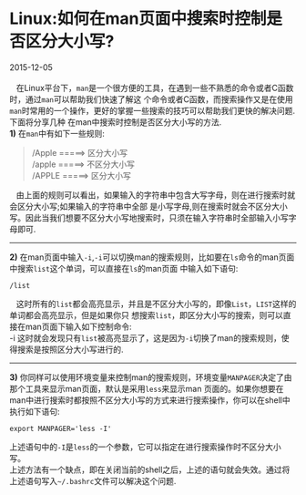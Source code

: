 # Linux:如何在man页面中搜索时控制是否区分大小写?           
2015-12-05  <br />       
&nbsp;&nbsp;&nbsp;在Linux平台下，`man`是一个很方便的工具，在遇到一些不熟悉的命令或者C函数时，通过`man`可以帮助我们快速了解这
个命令或者C函数，而搜索操作又是在使用`man`时常用的一个操作，更好的掌握一些搜索的技巧可以帮助我们更快的解决问题.下面将分享几种
在man中搜索时控制是否区分大小写的方法.                     
**1)** 在`man`中有如下一些规则:           

> /Apple    =====>      区分大小写      
> /apple    =====>      不区分大小写         
> /APPLE    =====>      区分大小写          

&nbsp;&nbsp;&nbsp;由上面的规则可以看出，如果输入的字符串中包含大写字母，则在进行搜索时就会区分大小写;如果输入的字符串中全部
是小写字母,则在搜索时就会不区分大小写。因此当我们想要不区分大小写地搜索时，只须在输入字符串时全部输入小写字母即可.              

---------
**2)** 在man页面中输入`-i`,`-i`可以切换man的搜索规则，比如要在`ls`命令的man页面中搜索`list`这个单词，可以直接在`ls`的man页面
中输入如下语句:

    /list
&nbsp;&nbsp;&nbsp;这时所有的`list`都会高亮显示，并且是不区分大小写的，即像`List`，`LIST`这样的单词都会高亮显示，但是如果你只
想搜索`list`，即区分大小写的搜索，则可以直接在man页面下输入如下控制命令:        
    -i
这时就会发现只有`list`被高亮显示了，这是因为`-i`切换了man的搜索规则，使得搜索是按照区分大小写进行的.            

---------
**3)** 你同样可以使用环境变量来控制man的搜索规则，环境变量`MANPAGER`决定了由那个工具来显示man页面，默认是采用`less`来显示man
页面的。如果你想要在man中进行搜索时都按照不区分大小写的方式来进行搜索操作，你可以在shell中执行如下语句:          

    export MANPAGER='less -I'
上述语句中的`-I`是`less`的一个参数，它可以指定在进行搜索操作时不区分大小写。             
上述方法有一个缺点，即在关闭当前的shell之后，上述的语句就会失效。通过将上述语句写入`~/.bashrc`文件可以解决这个问题.                

